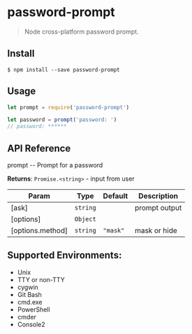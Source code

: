 # password-prompt

> Node cross-platform password prompt.

## Install

```
$ npm install --save password-prompt
```

## Usage

```js
let prompt = require('password-prompt')

let password = prompt('password: ')
// password: ******
```

## API Reference
prompt -- Prompt for a password

**Returns**: <code>Promise.&lt;string&gt;</code> - input from user  

| Param | Type | Default | Description |
| --- | --- | --- | --- |
| [ask] | <code>string</code> |  | prompt output |
| [options] | <code>Object</code> |  |  |
| [options.method] | <code>string</code> | <code>&quot;mask&quot;</code> | mask or hide |


## Supported Environments:

* Unix
* TTY or non-TTY
* cygwin
* Git Bash
* cmd.exe
* PowerShell
* cmder
* Console2
